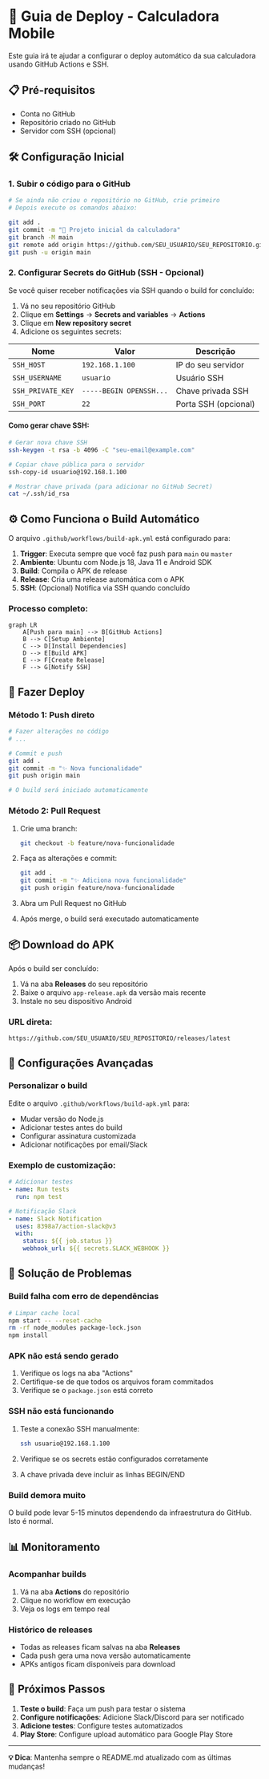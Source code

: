 # 🚀 Guia de Deploy - Calculadora Mobile

Este guia irá te ajudar a configurar o deploy automático da sua calculadora usando GitHub Actions e SSH.

## 📋 Pré-requisitos

- Conta no GitHub
- Repositório criado no GitHub
- Servidor com SSH (opcional)

## 🛠️ Configuração Inicial

### 1. Subir o código para o GitHub

```bash
# Se ainda não criou o repositório no GitHub, crie primeiro
# Depois execute os comandos abaixo:

git add .
git commit -m "🚀 Projeto inicial da calculadora"
git branch -M main
git remote add origin https://github.com/SEU_USUARIO/SEU_REPOSITORIO.git
git push -u origin main
```

### 2. Configurar Secrets do GitHub (SSH - Opcional)

Se você quiser receber notificações via SSH quando o build for concluído:

1. Vá no seu repositório GitHub
2. Clique em **Settings** → **Secrets and variables** → **Actions**
3. Clique em **New repository secret**
4. Adicione os seguintes secrets:

| Nome | Valor | Descrição |
|------|-------|-----------|
| `SSH_HOST` | `192.168.1.100` | IP do seu servidor |
| `SSH_USERNAME` | `usuario` | Usuário SSH |
| `SSH_PRIVATE_KEY` | `-----BEGIN OPENSSH...` | Chave privada SSH |
| `SSH_PORT` | `22` | Porta SSH (opcional) |

#### Como gerar chave SSH:

```bash
# Gerar nova chave SSH
ssh-keygen -t rsa -b 4096 -C "seu-email@example.com"

# Copiar chave pública para o servidor
ssh-copy-id usuario@192.168.1.100

# Mostrar chave privada (para adicionar no GitHub Secret)
cat ~/.ssh/id_rsa
```

## ⚙️ Como Funciona o Build Automático

O arquivo `.github/workflows/build-apk.yml` está configurado para:

1. **Trigger**: Executa sempre que você faz push para `main` ou `master`
2. **Ambiente**: Ubuntu com Node.js 18, Java 11 e Android SDK
3. **Build**: Compila o APK de release
4. **Release**: Cria uma release automática com o APK
5. **SSH**: (Opcional) Notifica via SSH quando concluído

### Processo completo:

```mermaid
graph LR
    A[Push para main] --> B[GitHub Actions]
    B --> C[Setup Ambiente]
    C --> D[Install Dependencies]
    D --> E[Build APK]
    E --> F[Create Release]
    F --> G[Notify SSH]
```

## 📱 Fazer Deploy

### Método 1: Push direto

```bash
# Fazer alterações no código
# ...

# Commit e push
git add .
git commit -m "✨ Nova funcionalidade"
git push origin main

# O build será iniciado automaticamente
```

### Método 2: Pull Request

1. Crie uma branch:
   ```bash
   git checkout -b feature/nova-funcionalidade
   ```

2. Faça as alterações e commit:
   ```bash
   git add .
   git commit -m "✨ Adiciona nova funcionalidade"
   git push origin feature/nova-funcionalidade
   ```

3. Abra um Pull Request no GitHub
4. Após merge, o build será executado automaticamente

## 📦 Download do APK

Após o build ser concluído:

1. Vá na aba **Releases** do seu repositório
2. Baixe o arquivo `app-release.apk` da versão mais recente
3. Instale no seu dispositivo Android

### URL direta:
```
https://github.com/SEU_USUARIO/SEU_REPOSITORIO/releases/latest
```

## 🔧 Configurações Avançadas

### Personalizar o build

Edite o arquivo `.github/workflows/build-apk.yml` para:

- Mudar versão do Node.js
- Adicionar testes antes do build
- Configurar assinatura customizada
- Adicionar notificações por email/Slack

### Exemplo de customização:

```yaml
# Adicionar testes
- name: Run tests
  run: npm test

# Notificação Slack
- name: Slack Notification
  uses: 8398a7/action-slack@v3
  with:
    status: ${{ job.status }}
    webhook_url: ${{ secrets.SLACK_WEBHOOK }}
```

## 🐛 Solução de Problemas

### Build falha com erro de dependências

```bash
# Limpar cache local
npm start -- --reset-cache
rm -rf node_modules package-lock.json
npm install
```

### APK não está sendo gerado

1. Verifique os logs na aba "Actions"
2. Certifique-se de que todos os arquivos foram commitados
3. Verifique se o `package.json` está correto

### SSH não está funcionando

1. Teste a conexão SSH manualmente:
   ```bash
   ssh usuario@192.168.1.100
   ```

2. Verifique se os secrets estão configurados corretamente
3. A chave privada deve incluir as linhas BEGIN/END

### Build demora muito

O build pode levar 5-15 minutos dependendo da infraestrutura do GitHub. Isto é normal.

## 📊 Monitoramento

### Acompanhar builds

1. Vá na aba **Actions** do repositório
2. Clique no workflow em execução
3. Veja os logs em tempo real

### Histórico de releases

- Todas as releases ficam salvas na aba **Releases**
- Cada push gera uma nova versão automaticamente
- APKs antigos ficam disponíveis para download

## 🎯 Próximos Passos

1. **Teste o build**: Faça um push para testar o sistema
2. **Configure notificações**: Adicione Slack/Discord para ser notificado
3. **Adicione testes**: Configure testes automatizados
4. **Play Store**: Configure upload automático para Google Play Store

---

**💡 Dica**: Mantenha sempre o README.md atualizado com as últimas mudanças! 